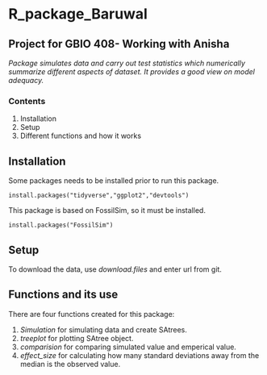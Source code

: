 # R_package_Baruwal

## Project for GBIO 408- Working with Anisha

*Package simulates data and carry out test statistics which numerically summarize different aspects of dataset. It provides a good view on model adequacy.*

### Contents 

1.  Installation
2.  Setup
3.  Different functions and how it works

## Installation

Some packages needs to be installed prior to run this package.
```
install.packages("tidyverse","ggplot2","devtools")
```
This package is based on FossilSim, so it must be installed.
```
install.packages("FossilSim")
```
## Setup
To download the data, use *download.files* and enter url from git.

## Functions and its use
There are four functions created for this package:
1. *Simulation* for simulating data and create SAtrees.
2. *treeplot* for plotting SAtree object.
3. *comparision* for comparing simulated value and emperical value.
4. *effect_size* for calculating how many standard deviations away from the median is the observed value.


